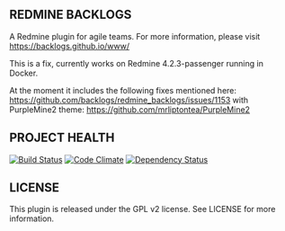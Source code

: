 REDMINE BACKLOGS
----------------

A Redmine plugin for agile teams. For more information,
please visit https://backlogs.github.io/www/

This is a fix, currently works on Redmine 4.2.3-passenger running in Docker.

At the moment it includes the following fixes mentioned here:
https://github.com/backlogs/redmine_backlogs/issues/1153
with PurpleMine2 theme:
https://github.com/mrliptontea/PurpleMine2

PROJECT HEALTH
--------------

[![Build Status](https://secure.travis-ci.org/backlogs/redmine_backlogs.png?branch=master)](http://travis-ci.org/backlogs/redmine_backlogs)
[![Code Climate](https://codeclimate.com/github/backlogs/redmine_backlogs.png)](https://codeclimate.com/github/backlogs/redmine_backlogs)
[![Dependency Status](https://gemnasium.com/backlogs/redmine_backlogs.png)](https://gemnasium.com/backlogs/redmine_backlogs)


LICENSE
-------
This plugin is released under the GPL v2 license. See
LICENSE for more information.

